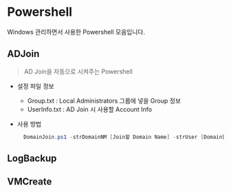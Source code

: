 # Powershell
Windows 관리하면서 사용한 Powershell 모음입니다.

## ADJoin
> AD Join을 자동으로 시켜주는 Powershell

* 설정 파일 정보
  * Group.txt : Local Administrators 그룹에 넣을 Group 정보 
  * UserInfo.txt : AD Join 시 사용할 Account Info

* 사용 방법
  ``` powershell
    DomainJoin.ps1 -strDomainNM [Join할 Domain Name] -strUser [Domain할 때 사용하는 Account Info]
  ```

## LogBackup


## VMCreate

